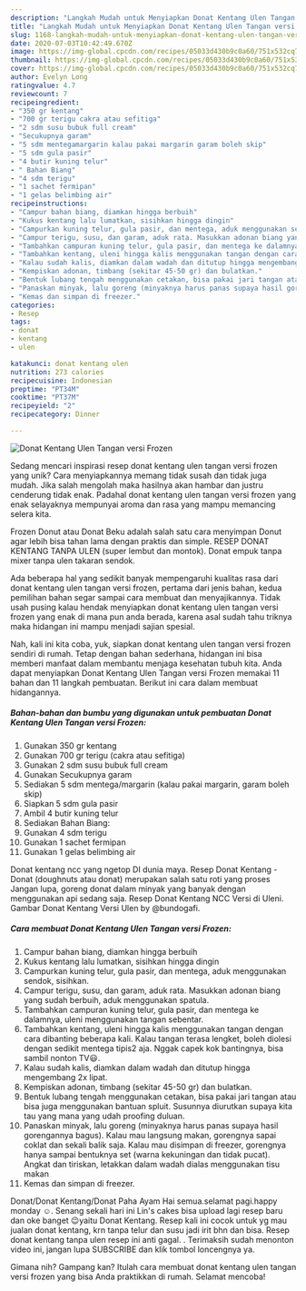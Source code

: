 ```yaml
---
description: "Langkah Mudah untuk Menyiapkan Donat Kentang Ulen Tangan versi Frozen Anti Gagal"
title: "Langkah Mudah untuk Menyiapkan Donat Kentang Ulen Tangan versi Frozen Anti Gagal"
slug: 1168-langkah-mudah-untuk-menyiapkan-donat-kentang-ulen-tangan-versi-frozen-anti-gagal
date: 2020-07-03T10:42:49.670Z
image: https://img-global.cpcdn.com/recipes/05033d430b9c0a60/751x532cq70/donat-kentang-ulen-tangan-versi-frozen-foto-resep-utama.jpg
thumbnail: https://img-global.cpcdn.com/recipes/05033d430b9c0a60/751x532cq70/donat-kentang-ulen-tangan-versi-frozen-foto-resep-utama.jpg
cover: https://img-global.cpcdn.com/recipes/05033d430b9c0a60/751x532cq70/donat-kentang-ulen-tangan-versi-frozen-foto-resep-utama.jpg
author: Evelyn Long
ratingvalue: 4.7
reviewcount: 7
recipeingredient:
- "350 gr kentang"
- "700 gr terigu cakra atau sefitiga"
- "2 sdm susu bubuk full cream"
- "Secukupnya garam"
- "5 sdm mentegamargarin kalau pakai margarin garam boleh skip"
- "5 sdm gula pasir"
- "4 butir kuning telur"
- " Bahan Biang"
- "4 sdm terigu"
- "1 sachet fermipan"
- "1 gelas belimbing air"
recipeinstructions:
- "Campur bahan biang, diamkan hingga berbuih"
- "Kukus kentang lalu lumatkan, sisihkan hingga dingin"
- "Campurkan kuning telur, gula pasir, dan mentega, aduk menggunakan sendok, sisihkan."
- "Campur terigu, susu, dan garam, aduk rata. Masukkan adonan biang yang sudah berbuih, aduk menggunakan spatula."
- "Tambahkan campuran kuning telur, gula pasir, dan mentega ke dalamnya, uleni menggunakan tangan sebentar."
- "Tambahkan kentang, uleni hingga kalis menggunakan tangan dengan cara dibanting beberapa kali. Kalau tangan terasa lengket, boleh diolesi dengan sedikit mentega tipis2 aja. Nggak capek kok bantingnya, bisa sambil nonton TV😃."
- "Kalau sudah kalis, diamkan dalam wadah dan ditutup hingga mengembang 2x lipat."
- "Kempiskan adonan, timbang (sekitar 45-50 gr) dan bulatkan."
- "Bentuk lubang tengah menggunakan cetakan, bisa pakai jari tangan atau bisa juga menggunakan bantuan spluit. Susunnya diurutkan supaya kita tau yang mana yang udah proofing duluan."
- "Panaskan minyak, lalu goreng (minyaknya harus panas supaya hasil gorengannya bagus). Kalau mau langsung makan, gorengnya sapai coklat dan sekali balik saja. Kalau mau disimpan di freezer, gorengnya hanya sampai bentuknya set (warna kekuningan dan tidak pucat). Angkat dan tiriskan, letakkan dalam wadah dialas menggunakan tisu makan"
- "Kemas dan simpan di freezer."
categories:
- Resep
tags:
- donat
- kentang
- ulen

katakunci: donat kentang ulen 
nutrition: 273 calories
recipecuisine: Indonesian
preptime: "PT34M"
cooktime: "PT37M"
recipeyield: "2"
recipecategory: Dinner

---
```



![Donat Kentang Ulen Tangan versi Frozen](https://img-global.cpcdn.com/recipes/05033d430b9c0a60/751x532cq70/donat-kentang-ulen-tangan-versi-frozen-foto-resep-utama.jpg)

Sedang mencari inspirasi resep donat kentang ulen tangan versi frozen yang unik? Cara menyiapkannya memang tidak susah dan tidak juga mudah. Jika salah mengolah maka hasilnya akan hambar dan justru cenderung tidak enak. Padahal donat kentang ulen tangan versi frozen yang enak selayaknya mempunyai aroma dan rasa yang mampu memancing selera kita.

Frozen Donut atau Donat Beku adalah salah satu cara menyimpan Donut agar lebih bisa tahan lama dengan praktis dan simple. RESEP DONAT KENTANG TANPA ULEN (super lembut dan montok). Donat empuk tanpa mixer tanpa ulen takaran sendok.

Ada beberapa hal yang sedikit banyak mempengaruhi kualitas rasa dari donat kentang ulen tangan versi frozen, pertama dari jenis bahan, kedua pemilihan bahan segar sampai cara membuat dan menyajikannya. Tidak usah pusing kalau hendak menyiapkan donat kentang ulen tangan versi frozen yang enak di mana pun anda berada, karena asal sudah tahu triknya maka hidangan ini mampu menjadi sajian spesial.


Nah, kali ini kita coba, yuk, siapkan donat kentang ulen tangan versi frozen sendiri di rumah. Tetap dengan bahan sederhana, hidangan ini bisa memberi manfaat dalam membantu menjaga kesehatan tubuh kita. Anda dapat menyiapkan Donat Kentang Ulen Tangan versi Frozen memakai 11 bahan dan 11 langkah pembuatan. Berikut ini cara dalam membuat hidangannya.

<!--inarticleads1-->

##### Bahan-bahan dan bumbu yang digunakan untuk pembuatan Donat Kentang Ulen Tangan versi Frozen:

1. Gunakan 350 gr kentang
1. Gunakan 700 gr terigu (cakra atau sefitiga)
1. Gunakan 2 sdm susu bubuk full cream
1. Gunakan Secukupnya garam
1. Sediakan 5 sdm mentega/margarin (kalau pakai margarin, garam boleh skip)
1. Siapkan 5 sdm gula pasir
1. Ambil 4 butir kuning telur
1. Sediakan  Bahan Biang:
1. Gunakan 4 sdm terigu
1. Gunakan 1 sachet fermipan
1. Gunakan 1 gelas belimbing air


Donat kentang ncc yang ngetop DI dunia maya. Resep Donat Kentang - Donat (doughnuts atau donat) merupakan salah satu roti yang proses Jangan lupa, goreng donat dalam minyak yang banyak dengan menggunakan api sedang saja. Resep Donat Kentang NCC Versi di Uleni. Gambar Donat Kentang Versi Ulen by @bundogafi. 

<!--inarticleads2-->

##### Cara membuat Donat Kentang Ulen Tangan versi Frozen:

1. Campur bahan biang, diamkan hingga berbuih
1. Kukus kentang lalu lumatkan, sisihkan hingga dingin
1. Campurkan kuning telur, gula pasir, dan mentega, aduk menggunakan sendok, sisihkan.
1. Campur terigu, susu, dan garam, aduk rata. Masukkan adonan biang yang sudah berbuih, aduk menggunakan spatula.
1. Tambahkan campuran kuning telur, gula pasir, dan mentega ke dalamnya, uleni menggunakan tangan sebentar.
1. Tambahkan kentang, uleni hingga kalis menggunakan tangan dengan cara dibanting beberapa kali. Kalau tangan terasa lengket, boleh diolesi dengan sedikit mentega tipis2 aja. Nggak capek kok bantingnya, bisa sambil nonton TV😃.
1. Kalau sudah kalis, diamkan dalam wadah dan ditutup hingga mengembang 2x lipat.
1. Kempiskan adonan, timbang (sekitar 45-50 gr) dan bulatkan.
1. Bentuk lubang tengah menggunakan cetakan, bisa pakai jari tangan atau bisa juga menggunakan bantuan spluit. Susunnya diurutkan supaya kita tau yang mana yang udah proofing duluan.
1. Panaskan minyak, lalu goreng (minyaknya harus panas supaya hasil gorengannya bagus). Kalau mau langsung makan, gorengnya sapai coklat dan sekali balik saja. Kalau mau disimpan di freezer, gorengnya hanya sampai bentuknya set (warna kekuningan dan tidak pucat). Angkat dan tiriskan, letakkan dalam wadah dialas menggunakan tisu makan
1. Kemas dan simpan di freezer.


Donat/Donat Kentang/Donat Paha Ayam Hai semua.selamat pagi.happy monday ☺. Senang sekali hari ini Lin&#39;s cakes bisa upload lagi resep baru dan oke banget 😉yaitu Donat Kentang. Resep kali ini cocok untuk yg mau jualan donat kentang, krn tanpa telur dan susu jadi irit bhn dan bisa. Resep donat kentang tanpa ulen resep ini anti gagal. . Terimaksih sudah menonton video ini, jangan lupa SUBSCRIBE dan klik tombol loncengnya ya. 

Gimana nih? Gampang kan? Itulah cara membuat donat kentang ulen tangan versi frozen yang bisa Anda praktikkan di rumah. Selamat mencoba!
